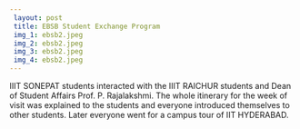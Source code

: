 ```yaml
---
 layout: post	
 title: EBSB Student Exchange Program
 img_1: ebsb2.jpeg
 img_2: ebsb2.jpeg
 img_3: ebsb2.jpeg
 img_4: ebsb2.jpeg
---
```

IIIT SONEPAT students interacted with the IIIT RAICHUR students and Dean of Student Affairs Prof. P. Rajalakshmi. The whole itinerary for the week of visit was explained to the students and everyone introduced themselves to other students. Later everyone went for a campus tour of IIT HYDERABAD.

